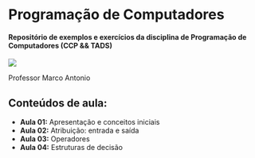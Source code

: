 # Programação de Computadores
#### Repositório de exemplos e exercícios da disciplina de Programação de Computadores (CCP && TADS)
 
![](http://dwebkit.esy.es/repositorio/python-logo-3.6.gif)

Professor Marco Antonio

## Conteúdos de aula:
* **Aula 01:** Apresentação e conceitos iniciais
* **Aula 02:** Atribuição: entrada e saída
* **Aula 03:** Operadores
* **Aula 04:** Estruturas de decisão